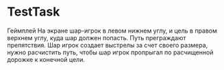 # TestTask
 
Геймплей
На экране шар-игрок в левом нижнем углу, и цель в правом верхнем углу, куда шар должен попасть. Путь преграждают препятствия. Шар игрок создает выстрелы за счет своего размера, нужно расчистить путь, чтобы шар игрок пропрыгал по расчищенной дорожке к конечной цели.
